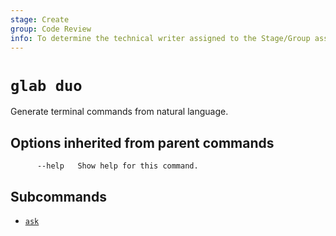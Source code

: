 ```yaml
---
stage: Create
group: Code Review
info: To determine the technical writer assigned to the Stage/Group associated with this page, see https://about.gitlab.com/handbook/product/ux/technical-writing/#assignments
---
```


<!--
This documentation is auto generated by a script.
Please do not edit this file directly. Run `make gen-docs` instead.
-->

# `glab duo`

Generate terminal commands from natural language.

## Options inherited from parent commands

```plaintext
      --help   Show help for this command.
```

## Subcommands

- [`ask`](ask.md)
